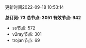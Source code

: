 更新时间2022-09-18 10:53:14

**总订阅: 73**
**总节点: 3051**
**有效节点: 942**
- ss节点: 572
- v2ray节点: 301
- trojan节点: 69
